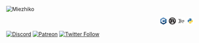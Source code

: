 <p>
  <img src="https://github-readme-streak-stats.herokuapp.com/?user=Miezhiko&theme=tokyonight&hide_border=true&background=FF2D2D00" alt="Miezhiko" />
</p>

<p align="right">
<code><img height="20" src="https://raw.githubusercontent.com/github/explore/80688e429a7d4ef2fca1e82350fe8e3517d3494d/topics/cpp/cpp.png"></code>
<code><img height="20" src="https://raw.githubusercontent.com/github/explore/80688e429a7d4ef2fca1e82350fe8e3517d3494d/topics/rust/rust.png"></code>
<code><img height="20" src="https://raw.githubusercontent.com/github/explore/80688e429a7d4ef2fca1e82350fe8e3517d3494d/topics/haskell/haskell.png"></code>
<code><img height="20" src="https://raw.githubusercontent.com/github/explore/80688e429a7d4ef2fca1e82350fe8e3517d3494d/topics/python/python.png"></code>
</p>

[![Discord](https://img.shields.io/discord/611822838831251466?label=Discord)](https://discord.gg/GdzjVvD)
[![Patreon](https://img.shields.io/endpoint.svg?url=https%3A%2F%2Fshieldsio-patreon.vercel.app%2Fapi%3Fusername%3DMiezhiko%26type%3Dpatrons&style=flat)](https://patreon.com/Miezhiko)
[![Twitter Follow](https://img.shields.io/twitter/follow/Miezhiko.svg?style=social)](https://twitter.com/Miezhiko)
